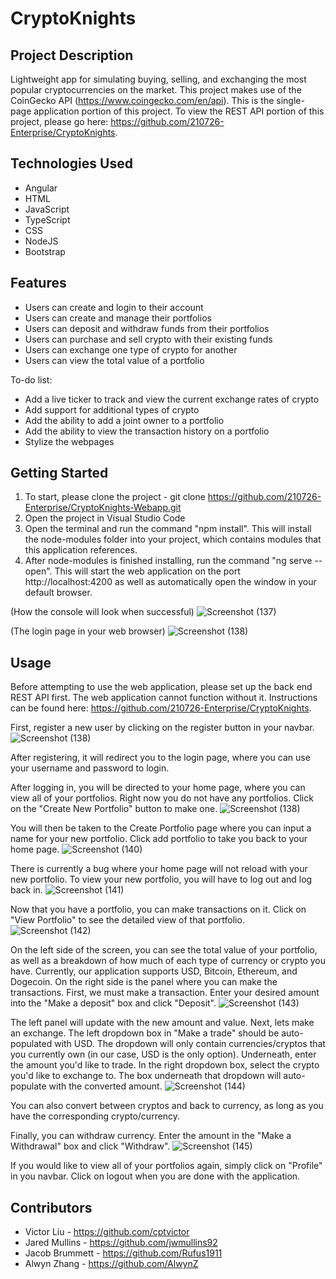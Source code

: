 # CryptoKnights

## Project Description

Lightweight app for simulating buying, selling, and exchanging the most popular cryptocurrencies on the market. This project makes use of the CoinGecko API (https://www.coingecko.com/en/api). This is the single-page application portion of this project. To view the REST API portion of this project, please go here: https://github.com/210726-Enterprise/CryptoKnights.

## Technologies Used

* Angular
* HTML
* JavaScript
* TypeScript
* CSS
* NodeJS
* Bootstrap

## Features

* Users can create and login to their account 
* Users can create and manage their portfolios
* Users can deposit and withdraw funds from their portfolios
* Users can purchase and sell crypto with their existing funds
* Users can exchange one type of crypto for another
* Users can view the total value of a portfolio

To-do list:
* Add a live ticker to track and view the current exchange rates of crypto
* Add support for additional types of crypto
* Add the ability to add a joint owner to a portfolio
* Add the ability to view the transaction history on a portfolio
* Stylize the webpages

## Getting Started
   
1. To start, please clone the project - git clone https://github.com/210726-Enterprise/CryptoKnights-Webapp.git
2. Open the project in Visual Studio Code
3. Open the terminal and run the command "npm install". This will install the node-modules folder into your project, which contains modules that this application references.
4. After node-modules is finished installing, run the command "ng serve --open". This will start the web application on the port http://localhost:4200 as well as automatically open the window in your default browser.

(How the console will look when successful)
![Screenshot (137)](https://user-images.githubusercontent.com/23224121/133865152-25f7baaa-900d-4f44-88d9-3ad4ddd81e3c.png)

(The login page in your web browser)
![Screenshot (138)](https://user-images.githubusercontent.com/23224121/133865209-5b013656-c3db-40af-a0c5-4a5a7c141dd4.png)

## Usage

Before attempting to use the web application, please set up the back end REST API first. The web application cannot function without it. Instructions can be found here: https://github.com/210726-Enterprise/CryptoKnights.

First, register a new user by clicking on the register button in your navbar.
![Screenshot (138)](https://user-images.githubusercontent.com/23224121/133865312-f46c1367-38e4-47b5-aa15-59f173dbfda5.png)

After registering, it will redirect you to the login page, where you can use your username and password to login.

After logging in, you will be directed to your home page, where you can view all of your portfolios. Right now you do not have any portfolios. Click on the "Create New Portfolio" button to make one.
![Screenshot (138)](https://user-images.githubusercontent.com/23224121/133865657-02c914c1-0f9f-49dc-951d-9c9dc1b01ad9.png)

You will then be taken to the Create Portfolio page where you can input a name for your new portfolio. Click add portfolio to take you back to your home page.
![Screenshot (140)](https://user-images.githubusercontent.com/23224121/133865727-435c6b45-e9ae-4405-853c-30beeb627354.png)

There is currently a bug where your home page will not reload with your new portfolio. To view your new portfolio, you will have to log out and log back in.
![Screenshot (141)](https://user-images.githubusercontent.com/23224121/133865776-2391be65-a1bf-4ffc-b55b-0340590d970b.png)

Now that you have a portfolio, you can make transactions on it. Click on "View Portfolio" to see the detailed view of that portfolio.
![Screenshot (142)](https://user-images.githubusercontent.com/23224121/133865825-535e7f54-95a2-4152-add3-2c611e517610.png)

On the left side of the screen, you can see the total value of your portfolio, as well as a breakdown of how much of each type of currency or crypto you have. Currently, our application supports USD, Bitcoin, Ethereum, and Dogecoin. On the right side is the panel where you can make the transactions. First, we must make a transaction. Enter your desired amount into the "Make a deposit" box and click "Deposit".
![Screenshot (143)](https://user-images.githubusercontent.com/23224121/133865994-2f56a7bd-78c8-4b45-9ddf-69c8a0690081.png)

The left panel will update with the new amount and value. Next, lets make an exchange. The left dropdown box in "Make a trade" should be auto-populated with USD. The dropdown will only contain currencies/cryptos that you currently own (in our case, USD is the only option). Underneath, enter the amount you'd like to trade. In the right dropdown box, select the crypto you'd like to exchange to. The box underneath that dropdown will auto-populate with the converted amount.
![Screenshot (144)](https://user-images.githubusercontent.com/23224121/133866247-1dfb37ce-32e8-4c87-b1c7-0f8d5e6fcbd4.png)

You can also convert between cryptos and back to currency, as long as you have the corresponding crypto/currency.

Finally, you can withdraw currency. Enter the amount in the "Make a Withdrawal" box and click "Withdraw".
![Screenshot (145)](https://user-images.githubusercontent.com/23224121/133866348-267b6896-3d02-4e54-9a08-ef0d6c00f442.png)

If you would like to view all of your portfolios again, simply click on "Profile" in you navbar. Click on logout when you are done with the application.

## Contributors

* Victor Liu - https://github.com/cptvictor
* Jared Mullins - https://github.com/jwmullins92
* Jacob Brummett - https://github.com/Rufus1911
* Alwyn Zhang - https://github.com/AlwynZ

